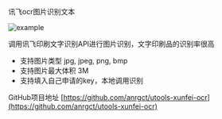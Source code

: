 讯飞ocr图片识别文本

![example](https://i.loli.net/2019/10/30/BuIEDw5CbhAixz3.png)

调用讯飞印刷文字识别API进行图片识别，文字印刷品的识别率很高
- 支持图片类型 jpg, jpeg, png, bmp
- 支持图片最大体积 3M
- 支持填入自己申请的key，本地调用识别


GitHub项目地址 [https://github.com/anrgct/utools-xunfei-ocr](https://github.com/anrgct/utools-xunfei-ocr)